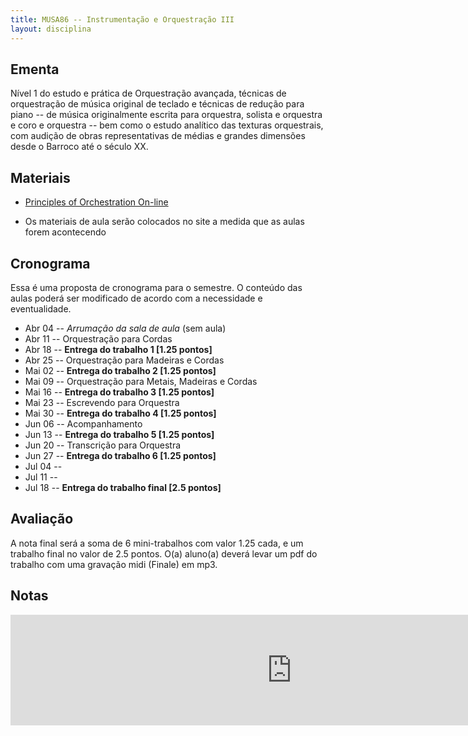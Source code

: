 ```yaml
---
title: MUSA86 -- Instrumentação e Orquestração III
layout: disciplina
---
```


## Ementa

Nível 1 do estudo e prática de Orquestração avançada, técnicas de
orquestração de música original de teclado e técnicas de redução para
piano -- de música originalmente escrita para orquestra, solista e
orquestra e coro e orquestra -- bem como o estudo analítico das texturas
orquestrais, com audição de obras representativas de médias e grandes
dimensões desde o Barroco até o século XX.

## Materiais

  - [Principles of Orchestration On-line](http://www.northernsounds.com/forum/forumdisplay.php/77-Principles-of-Orchestration-On-line)

  - Os materiais de aula serão colocados no site a medida que as aulas
    forem acontecendo

## Cronograma

Essa é uma proposta de cronograma para o semestre. O conteúdo das aulas
poderá ser modificado de acordo com a necessidade e eventualidade.

- Abr 04 -- _Arrumação da sala de aula_ (sem aula)
- Abr 11 -- Orquestração para Cordas
- Abr 18 -- **Entrega do trabalho 1 [1.25 pontos]**
- Abr 25 -- Orquestração para Madeiras e Cordas
- Mai 02 -- **Entrega do trabalho 2 [1.25 pontos]**
- Mai 09 -- Orquestração para Metais, Madeiras e Cordas
- Mai 16 -- **Entrega do trabalho 3 [1.25 pontos]**
- Mai 23 -- Escrevendo para Orquestra
- Mai 30 -- **Entrega do trabalho 4 [1.25 pontos]**
- Jun 06 -- Acompanhamento
- Jun 13 -- **Entrega do trabalho 5 [1.25 pontos]**
- Jun 20 -- Transcrição para Orquestra
- Jun 27 -- **Entrega do trabalho 6 [1.25 pontos]**
- Jul 04 -- 
- Jul 11 -- 
- Jul 18 -- **Entrega do trabalho final [2.5 pontos]**


## Avaliação

A nota final será a soma de 6 mini-trabalhos com valor 1.25 cada, e um
trabalho final no valor de 2.5 pontos. O(a) aluno(a) deverá levar um pdf
do trabalho com uma gravação midi (Finale) em mp3.


## Notas

<iframe width="900" height="177" frameborder="0" scrolling="no" src="https://onedrive.live.com/embed?resid=23939E5DC94ED773%21400&authkey=%21AA_J2tMmrvkLKmI&em=2&wdAllowInteractivity=False&Item='Sheet1'!A1%3AK7&wdInConfigurator=True"></iframe>
